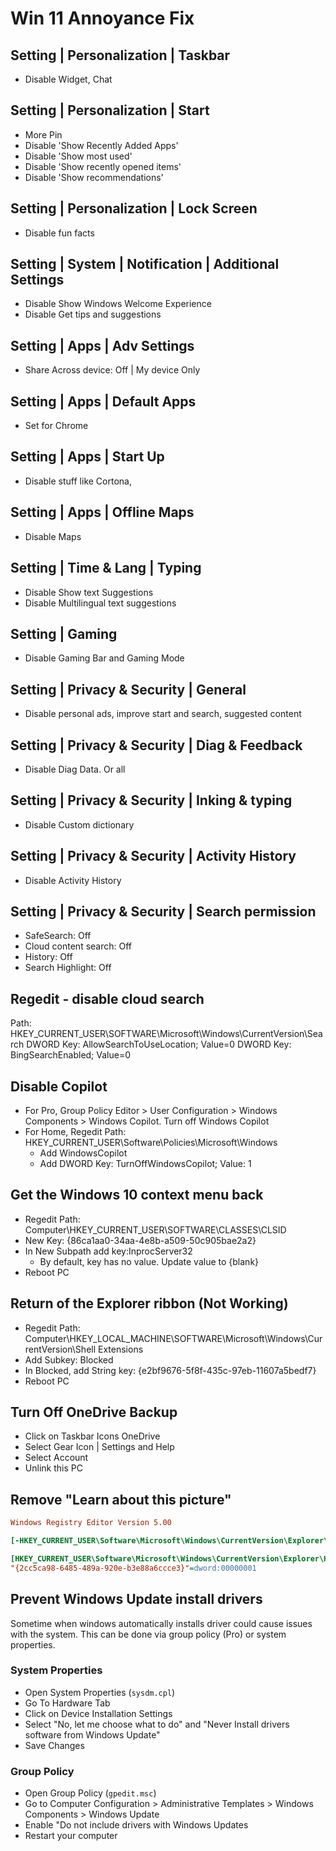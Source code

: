 # Win 11 Annoyance Fix

## Setting | Personalization | Taskbar
- Disable Widget, Chat
 
## Setting | Personalization | Start
- More Pin
- Disable 'Show Recently Added Apps'
- Disable 'Show most used'
- Disable 'Show recently opened items'
- Disable 'Show recommendations'

## Setting | Personalization | Lock Screen
- Disable fun facts

## Setting | System | Notification | Additional Settings
- Disable Show Windows Welcome Experience
- Disable Get tips and suggestions

## Setting | Apps | Adv Settings
- Share Across device: Off | My device Only

## Setting | Apps | Default Apps
- Set for Chrome

## Setting | Apps | Start Up
- Disable stuff like Cortona, 

## Setting | Apps | Offline Maps
- Disable Maps

## Setting | Time & Lang | Typing
- Disable Show text Suggestions
- Disable Multilingual text suggestions

## Setting | Gaming 
- Disable Gaming Bar and Gaming Mode

## Setting | Privacy & Security | General
- Disable personal ads, improve start and search, suggested content

## Setting | Privacy & Security | Diag & Feedback
- Disable Diag Data. Or all

## Setting | Privacy & Security | Inking & typing
- Disable Custom dictionary

## Setting | Privacy & Security | Activity History
- Disable Activity History

## Setting | Privacy & Security | Search permission
- SafeSearch: Off
- Cloud content search: Off
- History: Off
- Search Highlight: Off

## Regedit - disable cloud search
Path: HKEY_CURRENT_USER\SOFTWARE\Microsoft\Windows\CurrentVersion\Search
DWORD Key: AllowSearchToUseLocation; Value=0
DWORD Key: BingSearchEnabled; Value=0

## Disable Copilot
- For Pro, Group Policy Editor > User Configuration > Windows Components > Windows Copilot. Turn off Windows Copilot
- For Home, Regedit Path: HKEY_CURRENT_USER\Software\Policies\Microsoft\Windows
  - Add WindowsCopilot
  - Add DWORD Key: TurnOffWindowsCopilot; Value: 1

## Get the Windows 10 context menu back
- Regedit Path: Computer\HKEY_CURRENT_USER\SOFTWARE\CLASSES\CLSID
- New Key: {86ca1aa0-34aa-4e8b-a509-50c905bae2a2} 
- In New Subpath add key:InprocServer32
  - By default, key has no value. Update value to {blank}
- Reboot PC

## Return of the Explorer ribbon (Not Working)
- Regedit Path: Computer\HKEY_LOCAL_MACHINE\SOFTWARE\Microsoft\Windows\CurrentVersion\Shell Extensions
- Add Subkey: Blocked
- In Blocked, add String key: {e2bf9676-5f8f-435c-97eb-11607a5bedf7}
- Reboot PC

## Turn Off OneDrive Backup
- Click on Taskbar Icons OneDrive
- Select Gear Icon | Settings and Help
- Select Account 
- Unlink this PC

## Remove "Learn about this picture"
```ini
Windows Registry Editor Version 5.00

[-HKEY_CURRENT_USER\Software\Microsoft\Windows\CurrentVersion\Explorer\Desktop\NameSpace\{2cc5ca98-6485-489a-920e-b3e88a6ccce3}]

[HKEY_CURRENT_USER\Software\Microsoft\Windows\CurrentVersion\Explorer\HideDesktopIcons\NewStartPanel]
"{2cc5ca98-6485-489a-920e-b3e88a6ccce3}"=dword:00000001
```

## Prevent Windows Update install drivers
Sometime when windows automatically installs driver could cause issues with the system. This can be done via group policy (Pro) or system properties.

### System Properties
- Open System Properties (`sysdm.cpl`)
- Go To Hardware Tab
- Click on Device Installation Settings
- Select "No, let me choose what to do" and "Never Install drivers software from Windows Update"
- Save Changes

### Group Policy
- Open Group Policy (`gpedit.msc`)
- Go to Computer Configuration > Administrative Templates > Windows Components > Windows Update
- Enable "Do not include drivers with Windows Updates
- Restart your computer